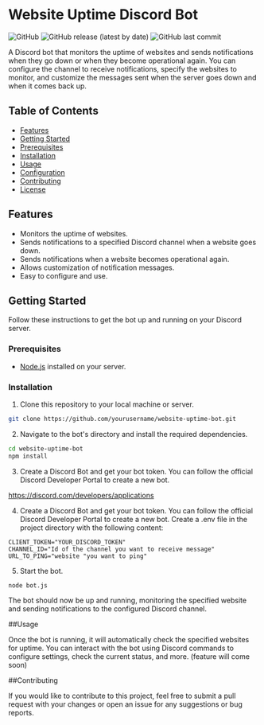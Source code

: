 # Website Uptime Discord Bot

![GitHub](https://img.shields.io/github/license/6im0n/Status-Bot-Discord-Bot/)
![GitHub release (latest by date)](https://img.shields.io/github/v/release/6im0n/Status-Bot-Discord-Bot/)
![GitHub last commit](https://img.shields.io/github/last-commit/6im0n/Status-Bot-Discord-Bot/)

A Discord bot that monitors the uptime of websites and sends notifications when they go down or when they become operational again. You can configure the channel to receive notifications, specify the websites to monitor, and customize the messages sent when the server goes down and when it comes back up.

## Table of Contents

- [Features](#features)
- [Getting Started](#getting-started)
- [Prerequisites](#prerequisites)
- [Installation](#installation)
- [Usage](#usage)
- [Configuration](#configuration)
- [Contributing](#contributing)
- [License](#license)

## Features

- Monitors the uptime of websites.
- Sends notifications to a specified Discord channel when a website goes down.
- Sends notifications when a website becomes operational again.
- Allows customization of notification messages.
- Easy to configure and use.

## Getting Started

Follow these instructions to get the bot up and running on your Discord server.

### Prerequisites

- [Node.js](https://nodejs.org/) installed on your server.

### Installation

1. Clone this repository to your local machine or server.

```bash
git clone https://github.com/yourusername/website-uptime-bot.git
```

2. Navigate to the bot's directory and install the required dependencies.
   
```bash
cd website-uptime-bot
npm install
```

3. Create a Discord Bot and get your bot token. You can follow the official Discord Developer Portal to create a new bot.

https://discord.com/developers/applications

4. Create a Discord Bot and get your bot token. You can follow the official Discord Developer Portal to create a new bot.
Create a .env file in the project directory with the following content:
```
CLIENT_TOKEN="YOUR_DISCORD_TOKEN"
CHANNEL_ID="Id of the channel you want to receive message"
URL_TO_PING="website "you want to ping"
````

5. Start the bot.
   
```bash
node bot.js
```
The bot should now be up and running, monitoring the specified website and sending notifications to the configured Discord channel.

##Usage

Once the bot is running, it will automatically check the specified websites for uptime. You can interact with the bot using Discord commands to configure settings, check the current status, and more.
(feature will come soon)

##Contributing

If you would like to contribute to this project, feel free to submit a pull request with your changes or open an issue for any suggestions or bug reports.

